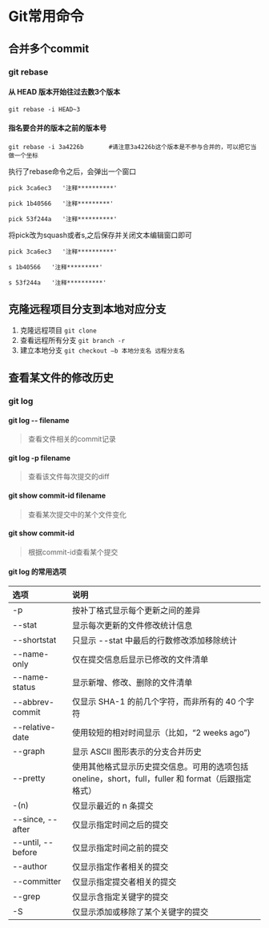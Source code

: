 # Git常用命令

## 合并多个commit

### git rebase

#### 从 HEAD 版本开始往过去数3个版本

	git rebase -i HEAD~3
	
#### 指名要合并的版本之前的版本号


	git rebase -i 3a4226b 		#请注意3a4226b这个版本是不参与合并的，可以把它当做一个坐标
	
执行了rebase命令之后，会弹出一个窗口

	pick 3ca6ec3   '注释**********'
	
	pick 1b40566   '注释*********'
	
	pick 53f244a   '注释**********'

将pick改为squash或者s,之后保存并关闭文本编辑窗口即可

	pick 3ca6ec3   '注释**********'
	
	s 1b40566   '注释*********'
	
	s 53f244a   '注释**********'
	
## 克隆远程项目分支到本地对应分支

1. 克隆远程项目 `git clone`
2. 查看远程所有分支 `git branch -r`
3. 建立本地分支 `git checkout –b 本地分支名 远程分支名`

## 查看某文件的修改历史
### git log

#### git log -- filename 
> 查看文件相关的commit记录

#### git log -p filename
> 查看该文件每次提交的diff

#### git show commit-id filename
> 查看某次提交中的某个文件变化

#### git show commit-id
> 根据commit-id查看某个提交 

#### git log 的常用选项


|选项|	说明|
|:------|:------|
|-p|按补丁格式显示每个更新之间的差异|
|--stat|显示每次更新的文件修改统计信息|
|--shortstat|只显示 --stat 中最后的行数修改添加移除统计|
|--name-only|仅在提交信息后显示已修改的文件清单|
|--name-status|显示新增、修改、删除的文件清单|
|--abbrev-commit|仅显示 SHA-1 的前几个字符，而非所有的 40 个字符|
|--relative-date|使用较短的相对时间显示（比如，“2 weeks ago”)|
|--graph|显示 ASCII 图形表示的分支合并历史|
|--pretty|使用其他格式显示历史提交信息。可用的选项包括 oneline，short，full，fuller 和 format（后跟指定格式）|
|-(n)|仅显示最近的 n 条提交|
|--since, --after|仅显示指定时间之后的提交|
|--until, --before|仅显示指定时间之前的提交|
|--author|仅显示指定作者相关的提交|
|--committer|仅显示指定提交者相关的提交|
|--grep|仅显示含指定关键字的提交|
|-S|仅显示添加或移除了某个关键字的提交|


	
	